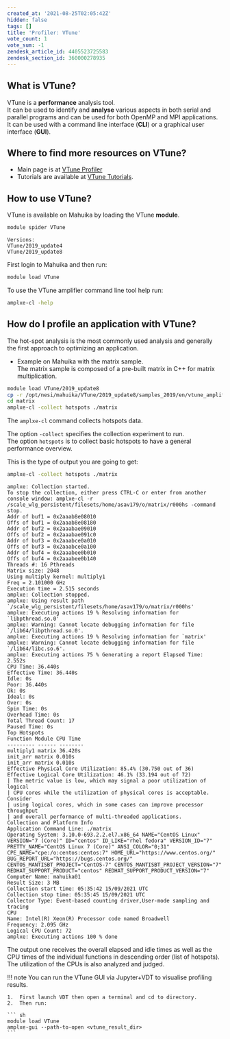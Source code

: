 ```yaml
---
created_at: '2021-08-25T02:05:42Z'
hidden: false
tags: []
title: 'Profiler: VTune'
vote_count: 1
vote_sum: -1
zendesk_article_id: 4405523725583
zendesk_section_id: 360000278935
---
```


## What is VTune?  

VTune is a **performance** analysis tool.  
It can be used to identify and **analyse** various aspects in both
serial and parallel programs and can be used for both OpenMP and MPI
applications.  
It can be used with a command line interface (**CLI**) or a graphical
user interface (**GUI**).  

## Where to find more resources on VTune?  

- Main page is at
    [VTune Profiler](https://software.intel.com/content/www/us/en/develop/tools/oneapi/components/vtune-profiler.html#gs.bjani9)
- Tutorials are available at [VTune Tutorials](https://software.intel.com/content/www/us/en/develop/articles/vtune-tutorials.html).

## How to use VTune?

VTune is available on Mahuika by loading the VTune **module**.

``` sh
module spider VTune
```

```out
Versions:
VTune/2019_update4
VTune/2019_update8
```

First login to Mahuika and then run:

``` sh
module load VTune
```

To use the VTune amplifier command line tool help run:

``` sh
amplxe-cl -help
```

## How do I profile an application with VTune?  

The hot-spot analysis is the most commonly used analysis and generally
the first approach to optimizing an application.

- Example on Mahuika with the matrix sample.  
    The matrix sample is composed of a pre-built matrix in C++ for
    matrix multiplication.

``` sh
module load VTune/2019_update8
cp -r /opt/nesi/mahuika/VTune/2019_update8/samples_2019/en/vtune_amplifier/C++/matrix .
cd matrix
amplxe-cl -collect hotspots ./matrix
```

The `amplxe-cl` command collects hotspots data.

The option `-collect` specifies the collection experiment to run.  
The option `hotspots` is to collect basic hotspots to have a general
performance overview.  
  
This is the type of output you are going to get:

``` sh
amplxe-cl -collect hotspots ./matrix
```

```out
amplxe: Collection started.
To stop the collection, either press CTRL-C or enter from another console window: amplxe-cl -r /scale_wlg_persistent/filesets/home/asav179/o/matrix/r000hs -command stop.
Addr of buf1 = 0x2aaab8e08010
Offs of buf1 = 0x2aaab8e08180
Addr of buf2 = 0x2aaabae09010
Offs of buf2 = 0x2aaabae091c0
Addr of buf3 = 0x2aaabce0a010
Offs of buf3 = 0x2aaabce0a100
Addr of buf4 = 0x2aaabee0b010
Offs of buf4 = 0x2aaabee0b140
Threads #: 16 Pthreads
Matrix size: 2048
Using multiply kernel: multiply1
Freq = 2.101000 GHz
Execution time = 2.515 seconds
amplxe: Collection stopped.
amplxe: Using result path `/scale_wlg_persistent/filesets/home/asav179/o/matrix/r000hs'
amplxe: Executing actions 19 % Resolving information for `libpthread.so.0'
amplxe: Warning: Cannot locate debugging information for file `/lib64/libpthread.so.0'.
amplxe: Executing actions 19 % Resolving information for `matrix'
amplxe: Warning: Cannot locate debugging information for file `/lib64/libc.so.6'.
amplxe: Executing actions 75 % Generating a report Elapsed Time: 2.552s
CPU Time: 36.440s
Effective Time: 36.440s
Idle: 0s
Poor: 36.440s
Ok: 0s
Ideal: 0s
Over: 0s
Spin Time: 0s
Overhead Time: 0s
Total Thread Count: 17
Paused Time: 0s
Top Hotspots
Function Module CPU Time
--------- ------ --------
multiply1 matrix 36.420s
init_arr matrix 0.010s
init_arr matrix 0.010s
Effective Physical Core Utilization: 85.4% (30.750 out of 36)
Effective Logical Core Utilization: 46.1% (33.194 out of 72)
| The metric value is low, which may signal a poor utilization of logical
| CPU cores while the utilization of physical cores is acceptable. Consider
| using logical cores, which in some cases can improve processor throughput
| and overall performance of multi-threaded applications.
Collection and Platform Info
Application Command Line: ./matrix
Operating System: 3.10.0-693.2.2.el7.x86_64 NAME="CentOS Linux" VERSION="7 (Core)" ID="centos" ID_LIKE="rhel fedora" VERSION_ID="7" PRETTY_NAME="CentOS Linux 7 (Core)" ANSI_COLOR="0;31" CPE_NAME="cpe:/o:centos:centos:7" HOME_URL="https://www.centos.org/" BUG_REPORT_URL="https://bugs.centos.org/" CENTOS_MANTISBT_PROJECT="CentOS-7" CENTOS_MANTISBT_PROJECT_VERSION="7" REDHAT_SUPPORT_PRODUCT="centos" REDHAT_SUPPORT_PRODUCT_VERSION="7"
Computer Name: mahuika01
Result Size: 3 MB
Collection start time: 05:35:42 15/09/2021 UTC
Collection stop time: 05:35:45 15/09/2021 UTC
Collector Type: Event-based counting driver,User-mode sampling and tracing
CPU
Name: Intel(R) Xeon(R) Processor code named Broadwell
Frequency: 2.095 GHz
Logical CPU Count: 72
amplxe: Executing actions 100 % done
```

The output one receives the overall elapsed and idle times as well as
the CPU times of the individual functions in descending order (list of
hotspots).  
The utilization of the CPUs is also analyzed and judged.

!!! note
    You can run the VTune GUI via Jupyter+VDT to visualise profiling results.

    1.  First launch VDT then open a terminal and cd to directory.
    2.  Then run:

    ``` sh
    module load VTune
    amplxe-gui --path-to-open <vtune_result_dir>
    ```
